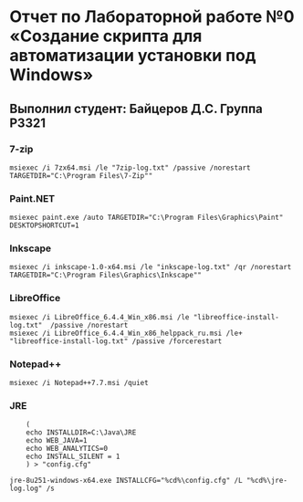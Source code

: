 # Отчет по Лабораторной работе №0 «Создание скрипта для автоматизации установки под Windows»
## Выполнил студент: Байцеров Д.С. Группа P3321
### 7-zip
`msiexec /i 7zx64.msi /le "7zip-log.txt" /passive /norestart TARGETDIR="C:\Program Files\7-Zip""`

### Paint.NET
`msiexec paint.exe /auto TARGETDIR="C:\Program Files\Graphics\Paint" DESKTOPSHORTCUT=1`

### Inkscape
`msiexec /i inkscape-1.0-x64.msi /le "inkscape-log.txt" /qr /norestart TARGETDIR="C:\Program Files\Graphics\Inkscape""`

### LibreOffice
```
msiexec /i LibreOffice_6.4.4_Win_x86.msi /le "libreoffice-install-log.txt"  /passive /norestart
msiexec /i LibreOffice_6.4.4_Win_x86_helppack_ru.msi /le+ "libreoffice-install-log.txt" /passive /forcerestart
```

### Notepad++
`msiexec /i Notepad++7.7.msi /quiet`

### JRE
```
    (
    echo INSTALLDIR=C:\Java\JRE
    echo WEB_JAVA=1
    echo WEB_ANALYTICS=0
    echo INSTALL_SILENT = 1
    ) > "config.cfg"
    
jre-8u251-windows-x64.exe INSTALLCFG="%cd%\config.cfg" /L "%cd%\jre-log.log" /s
```